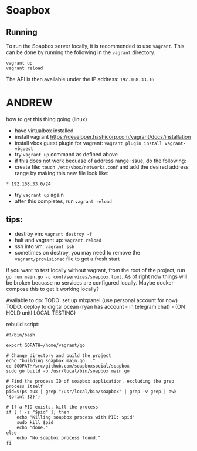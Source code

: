 # Soapbox

## Running

To run the Soapbox server locally, it is recommended to use `vagrant`. This can be done by running the following in the `vagrant` directory.

```console
vagrant up
vagrant reload
```

The API is then available under the IP address: `192.168.33.16`

# ANDREW

how to get this thing going (linux)

- have virtualbox installed
- install vagrant https://developer.hashicorp.com/vagrant/docs/installation
- install vbox guest plugin for vagrant: `vagrant plugin install vagrant-vbguest`
- try `vagrant up` command as defined above
- if this does not work becuase of address range issue, do the following:
- create file: `touch /etc/vbox/networks.conf` and add the desired address range by making this new file look like:

```
* 192.168.33.0/24
```

- try `vagrant up` again
- after this completes, run `vagrant reload`

## tips:

- destroy vm: `vagrant destroy -f`
- halt and vagrant up: `vagrant reload`
- ssh into vm: `vagrant ssh`
- sometimes on destroy, you may need to remove the `vagrant/provisioned` file to get a fresh start

if you want to test locally without vagrant, from the root of the project, run `go run main.go -c conf/services/soapbox.toml`. As of right now things will be broken becuase no services are configured locally. Maybe docker-compose this to get it working locally?

Available to do:
TODO: set up mixpanel (use personal account for now)
TODO: deploy to digital ocean (ryan has account - in telegram chat) - (ON HOLD unitl LOCAL TESTING)

rebuild script:

```
#!/bin/bash

export GOPATH=/home/vagrant/go

# Change directory and build the project
echo "building soapbox main.go..."
cd $GOPATH/src/github.com/soapboxsocial/soapbox
sudo go build -o /usr/local/bin/soapbox main.go

# Find the process ID of soapbox application, excluding the grep process itself
pid=$(ps aux | grep "/usr/local/bin/soapbox" | grep -v grep | awk '{print $2}')

# If a PID exists, kill the process
if [ ! -z "$pid" ]; then
    echo "Killing soapbox process with PID: $pid"
    sudo kill $pid
    echo "done."
else
    echo "No soapbox process found."
fi

```
